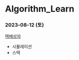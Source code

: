 # Algorithm_Learn
### 2023-08-12 (토)
[택배상자](https://school.programmers.co.kr/learn/courses/30/lessons/131704)
- 시뮬레이션
- 스택
